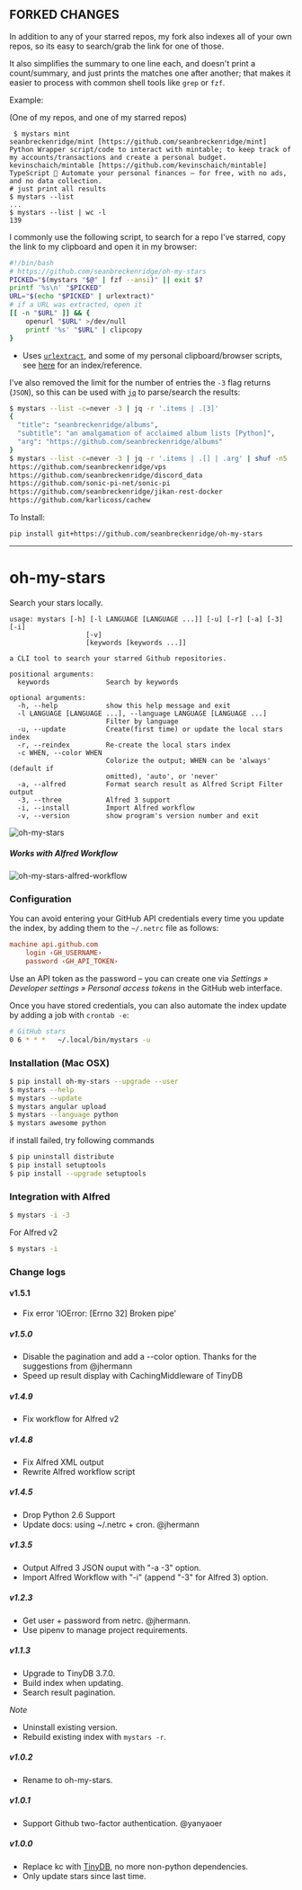 ## FORKED CHANGES

In addition to any of your starred repos, my fork also indexes all of your own repos, so its easy to search/grab the link for one of those.

It also simplifies the summary to one line each, and doesn't print a count/summary, and just prints the matches one after another; that makes it easier to process with common shell tools like `grep` or `fzf`.

Example:

(One of my repos, and one of my starred repos)

```shell
 $ mystars mint
seanbreckenridge/mint [https://github.com/seanbreckenridge/mint] Python Wrapper script/code to interact with mintable; to keep track of my accounts/transactions and create a personal budget.
kevinschaich/mintable [https://github.com/kevinschaich/mintable] TypeScript 🍃 Automate your personal finances – for free, with no ads, and no data collection.
# just print all results
$ mystars --list
...
$ mystars --list | wc -l
139
```

I commonly use the following script, to search for a repo I've starred, copy the link to my clipboard and open it in my browser:

```bash
#!/bin/bash
# https://github.com/seanbreckenridge/oh-my-stars
PICKED="$(mystars "$@" | fzf --ansi)" || exit $?
printf '%s\n' "$PICKED"
URL="$(echo "$PICKED" | urlextract)"
# if a URL was extracted, open it
[[ -n "$URL" ]] && {
	openurl "$URL" >/dev/null
	printf '%s' "$URL" | clipcopy
}
```

- Uses [`urlextract`](https://pypi.org/project/urlextract/), and some of my personal clipboard/browser scripts, see [here](https://sean.fish/d/?dark) for an index/reference.


I've also removed the limit for the number of entries the `-3` flag returns (`JSON`), so this can be used with [`jq`](https://stedolan.github.io/jq/) to parse/search the results:

```bash
$ mystars --list -c=never -3 | jq -r '.items | .[3]'
{
  "title": "seanbreckenridge/albums",
  "subtitle": "an amalgamation of acclaimed album lists [Python]",
  "arg": "https://github.com/seanbreckenridge/albums"
}
$ mystars --list -c=never -3 | jq -r '.items | .[] | .arg' | shuf -n5
https://github.com/seanbreckenridge/vps
https://github.com/seanbreckenridge/discord_data
https://github.com/sonic-pi-net/sonic-pi
https://github.com/seanbreckenridge/jikan-rest-docker
https://github.com/karlicoss/cachew
```

To Install:

`pip install git+https://github.com/seanbreckenridge/oh-my-stars`

---

# oh-my-stars

Search your stars locally.

```
usage: mystars [-h] [-l LANGUAGE [LANGUAGE ...]] [-u] [-r] [-a] [-3] [-i]
                   [-v]
                   [keywords [keywords ...]]

a CLI tool to search your starred Github repositories.

positional arguments:
  keywords              Search by keywords

optional arguments:
  -h, --help            show this help message and exit
  -l LANGUAGE [LANGUAGE ...], --language LANGUAGE [LANGUAGE ...]
                        Filter by language
  -u, --update          Create(first time) or update the local stars index
  -r, --reindex         Re-create the local stars index
  -c WHEN, --color WHEN
                        Colorize the output; WHEN can be 'always' (default if
                        omitted), 'auto', or 'never'
  -a, --alfred          Format search result as Alfred Script Filter output
  -3, --three           Alfred 3 support
  -i, --install         Import Alfred workflow
  -v, --version         show program's version number and exit

```

![oh-my-stars](https://raw.github.com/wolfg1969/my-stars-pilot/master/oh-my-stars.png)
##### Works with Alfred Workflow

![oh-my-stars-alfred-workflow](https://raw.github.com/wolfg1969/my-stars-pilot/master/oh-my-stars-alfred-workflow.png)

### Configuration
You can avoid entering your GitHub API credentials every time you update the index, by adding them to the ``~/.netrc`` file as follows:

```ini
machine api.github.com
    login ‹GH_USERNAME›
    password ‹GH_API_TOKEN›
```
Use an API token as the password – you can create one via *Settings » Developer settings » Personal access tokens* in the GitHub web interface.

Once you have stored credentials, you can also automate the index update by adding a job with ``crontab -e``:

```sh
# GitHub stars
0 6 * * *	~/.local/bin/mystars -u
```

### Installation (Mac OSX)
```sh
$ pip install oh-my-stars --upgrade --user
$ mystars --help
$ mystars --update
$ mystars angular upload
$ mystars --language python
$ mystars awesome python
``` 

if install failed, try following commands
```sh
$ pip uninstall distribute
$ pip install setuptools
$ pip install --upgrade setuptools
```

### Integration with Alfred
```sh
$ mystars -i -3
```
For Alfred v2
```sh
$ mystars -i
```

### Change logs

#### v1.5.1
- Fix error 'IOError: [Errno 32] Broken pipe'

##### v1.5.0
- Disable the pagination and add a --color option. Thanks for the suggestions from @jhermann
- Speed up result display with CachingMiddleware of TinyDB

##### v1.4.9
- Fix workflow for Alfred v2

##### v1.4.8
- Fix Alfred XML output
- Rewrite Alfred workflow script

##### v1.4.5
- Drop Python 2.6 Support
- Update docs: using ~/.netrc + cron. @jhermann

##### v1.3.5
- Output Alfred 3 JSON ouput with "-a -3" option.
- Import Alfred Workflow with "-i" (append "-3" for Alfred 3) option.

##### v1.2.3
- Get user + password from netrc. @jhermann.
- Use pipenv to manage project requirements.

##### v1.1.3
- Upgrade to TinyDB 3.7.0.
- Build index when updating.
- Search result pagination.

*Note*
- Uninstall existing version.
- Rebuild existing index with `mystars -r`.

##### v1.0.2
- Rename to oh-my-stars.

##### v1.0.1
- Support Github two-factor authentication. @yanyaoer

##### v1.0.0

- Replace kc with [TinyDB](https://github.com/msiemens/tinydb), no more non-python dependencies.
- Only update stars since last time.
